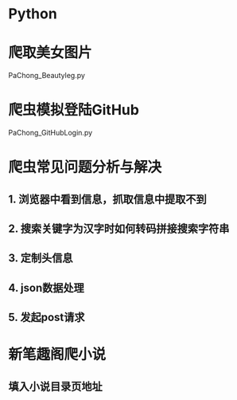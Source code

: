# Python
# 爬取美女图片
  PaChong_Beautyleg.py
 # 爬虫模拟登陆GitHub
  PaChong_GitHubLogin.py
# 爬虫常见问题分析与解决
## 1. 浏览器中看到信息，抓取信息中提取不到
## 2. 搜索关键字为汉字时如何转码拼接搜索字符串
## 3. 定制头信息
## 4. json数据处理
## 5. 发起post请求
# 新笔趣阁爬小说
## 填入小说目录页地址